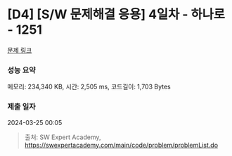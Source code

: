 # [D4] [S/W 문제해결 응용] 4일차 - 하나로 - 1251 

[문제 링크](https://swexpertacademy.com/main/code/problem/problemDetail.do?contestProbId=AV15StKqAQkCFAYD) 

### 성능 요약

메모리: 234,340 KB, 시간: 2,505 ms, 코드길이: 1,703 Bytes

### 제출 일자

2024-03-25 00:05



> 출처: SW Expert Academy, https://swexpertacademy.com/main/code/problem/problemList.do